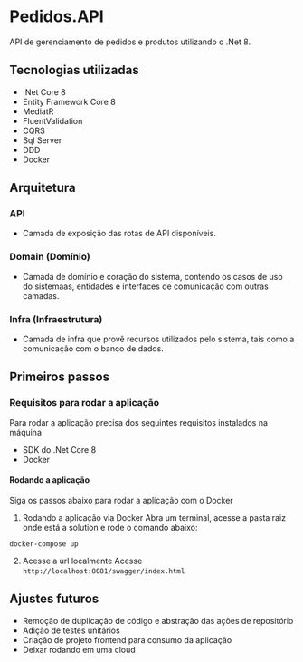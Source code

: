 # Pedidos.API
API de gerenciamento de pedidos e produtos utilizando o .Net 8.

## Tecnologias utilizadas
- .Net Core 8
- Entity Framework Core 8
- MediatR
- FluentValidation
- CQRS
- Sql Server
- DDD
- Docker

## Arquitetura
### API
- Camada de exposição das rotas de API disponíveis.

### Domain (Domínio)
- Camada de domínio e coração do sistema, contendo os casos de uso do sistemaas, entidades e interfaces de comunicação com outras camadas.

### Infra (Infraestrutura)
- Camada de infra que provê recursos utilizados pelo sistema, tais como a comunicação com o banco de dados.

## Primeiros passos

### Requisitos para rodar a aplicação
Para rodar a aplicação precisa dos seguintes requisitos instalados na máquina
- SDK do .Net Core 8
- Docker

#### Rodando a aplicação
Siga os passos abaixo para rodar a aplicação com o Docker

1. Rodando a aplicação via Docker
Abra um terminal, acesse a pasta raiz onde está a  solution e rode o comando abaixo:
```
docker-compose up
```

2. Acesse a url localmente
Acesse ```http://localhost:8081/swagger/index.html```

## Ajustes futuros
- Remoção de duplicação de código e abstração das ações de repositório
- Adição de testes unitários
- Criação de projeto frontend para consumo da aplicação
- Deixar rodando em uma cloud